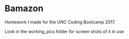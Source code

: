 # Bamazon
Homework I made for the UNC Coding Bootcamp 2017.

Look in the working_pics folder for screen shots of it in use
